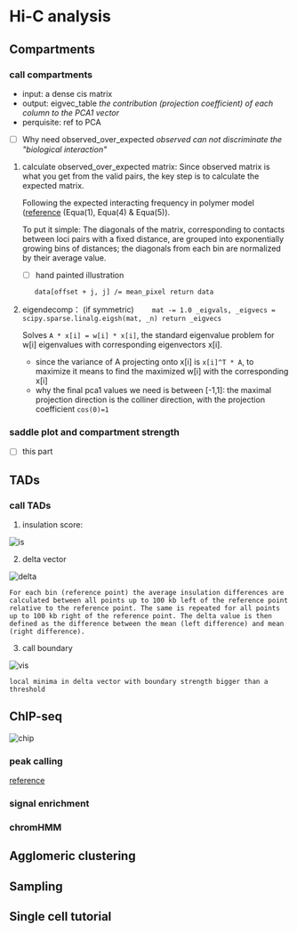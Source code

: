 # Hi-C analysis

## Compartments

### call compartments

- input: a dense cis matrix
- output: eigvec_table *the contribution (projection coefficient) of each column to the PCA1 vector*
- perquisite: ref to PCA

- [ ] Why need observed_over_expected
	*observed can not discriminate the "biological interaction"*
1. calculate observed_over_expected matrix:
	Since observed matrix is what you get from the valid pairs, the key step is to calculate the expected matrix.
	
	Following the expected interacting frequency in polymer model ([reference](https://academic.oup.com/nargab/article/2/2/lqaa020/5813971) (Equa(1), Equa(4) & Equa(5)). 
	
	To put it simple:     The diagonals of the matrix, corresponding to contacts between loci pairs with a fixed distance, are grouped into exponentially growing bins of distances; the diagonals from each bin are normalized by their average value.
	
	- [ ] hand painted illustration

	`	data[offset + j, j] /= mean_pixel
	return data`
	
2. eigendecomp：
	(if symmetric) `	mat -= 1.0
		_eigvals, _eigvecs = scipy.sparse.linalg.eigsh(mat, _n)
	return _eigvecs`
	
	Solves `A * x[i] = w[i] * x[i]`, the standard eigenvalue problem for w[i] eigenvalues with corresponding eigenvectors x[i].
   
    * since the variance of A projecting onto x[i] is `x[i]^T * A`, to maximize it means to find the maximized w[i] with the corresponding x[i]
    * why the final pca1 values we need is between [-1,1]: the maximal projection direction is the colliner direction, with the projection coefficient `cos(0)=1`

### saddle plot and compartment strength
- [ ] this part
## TADs

### call TADs

1. insulation score:

![is](./figs/IS.png)

2. delta vector

![delta](./figs/delta.png)

	For each bin (reference point) the average insulation differences are calculated between all points up to 100 kb left of the reference point relative to the reference point. The same is repeated for all points up to 100 kb right of the reference point. The delta value is then defined as the difference between the mean (left difference) and mean (right difference).

3. call boundary

![vis](./figs/vis.png)

	local minima in delta vector with boundary strength bigger than a threshold

## ChIP-seq
![chip](./figs/chip_analyze.png)
### peak calling
[reference](https://hbctraining.github.io/Intro-to-ChIPseq/lessons/05_peak_calling_macs.html)
### signal enrichment

### chromHMM

## Agglomeric clustering

## Sampling

## Single cell tutorial






​    


